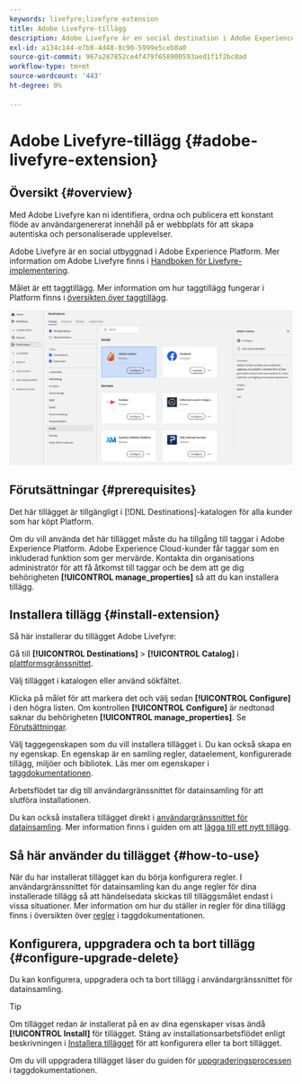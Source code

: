 ```yaml
---
keywords: livefyre;livefyre extension
title: Adobe Livefyre-tillägg
description: Adobe Livefyre är en social destination i Adobe Experience Platform. Mer information om tilläggsfunktionerna finns på tilläggssidan på Adobe Exchange.
exl-id: a134c144-e7b8-4d48-8c90-5999e5ceb8a0
source-git-commit: 967a287852ce4f479f658900593aed1f1f2bc0ad
workflow-type: tm+mt
source-wordcount: '443'
ht-degree: 0%

---
```


# Adobe Livefyre-tillägg {#adobe-livefyre-extension}

## Översikt {#overview}

Med Adobe Livefyre kan ni identifiera, ordna och publicera ett konstant flöde av användargenererat innehåll på er webbplats för att skapa autentiska och personaliserade upplevelser.

Adobe Livefyre är en social utbyggnad i Adobe Experience Platform. Mer information om Adobe Livefyre finns i [Handboken för Livefyre-implementering](https://experienceleague.adobe.com/docs/livefyre/implementation/home.html?lang=en).

Målet är ett taggtillägg. Mer information om hur taggtillägg fungerar i Platform finns i [översikten över taggtillägg](../launch-extensions/overview.md).

![Adobe Livefyre-tillägg](../../assets/catalog/social/adobe-livefyre/catalog.png)

## Förutsättningar {#prerequisites}

Det här tillägget är tillgängligt i [!DNL Destinations]-katalogen för alla kunder som har köpt Platform.

Om du vill använda det här tillägget måste du ha tillgång till taggar i Adobe Experience Platform. Adobe Experience Cloud-kunder får taggar som en inkluderad funktion som ger mervärde. Kontakta din organisations administratör för att få åtkomst till taggar och be dem att ge dig behörigheten **[!UICONTROL manage_properties]** så att du kan installera tillägg.

## Installera tillägg {#install-extension}

Så här installerar du tillägget Adobe Livefyre:

Gå till **[!UICONTROL Destinations]** > **[!UICONTROL Catalog]** i [plattformsgränssnittet](http://platform.adobe.com/).

Välj tillägget i katalogen eller använd sökfältet.

Klicka på målet för att markera det och välj sedan **[!UICONTROL Configure]** i den högra listen. Om kontrollen **[!UICONTROL Configure]** är nedtonad saknar du behörigheten **[!UICONTROL manage_properties]**. Se [Förutsättningar](#prerequisites).

Välj taggegenskapen som du vill installera tillägget i. Du kan också skapa en ny egenskap. En egenskap är en samling regler, dataelement, konfigurerade tillägg, miljöer och bibliotek. Läs mer om egenskaper i [taggdokumentationen](../../../tags/ui/administration/companies-and-properties.md).

Arbetsflödet tar dig till användargränssnittet för datainsamling för att slutföra installationen.

Du kan också installera tillägget direkt i [användargränssnittet för datainsamling](https://experience.adobe.com/#/data-collection/). Mer information finns i guiden om att [lägga till ett nytt tillägg](../../../tags/ui/managing-resources/extensions/overview.md#add-a-new-extension).

## Så här använder du tillägget {#how-to-use}

När du har installerat tillägget kan du börja konfigurera regler. I användargränssnittet för datainsamling kan du ange regler för dina installerade tillägg så att händelsedata skickas till tilläggsmålet endast i vissa situationer. Mer information om hur du ställer in regler för dina tillägg finns i översikten över [regler](../../../tags/ui/managing-resources/rules.md) i taggdokumentationen.

## Konfigurera, uppgradera och ta bort tillägg {#configure-upgrade-delete}

Du kan konfigurera, uppgradera och ta bort tillägg i användargränssnittet för datainsamling.

>[!TIP]
>
>Om tillägget redan är installerat på en av dina egenskaper visas ändå **[!UICONTROL Install]** för tillägget. Stäng av installationsarbetsflödet enligt beskrivningen i [Installera tillägget](#install-extension) för att konfigurera eller ta bort tillägget.

Om du vill uppgradera tillägget läser du guiden för [uppgraderingsprocessen](../../../tags/ui/managing-resources/extensions/extension-upgrade.md) i taggdokumentationen.
